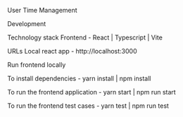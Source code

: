 User Time Management

Development

Technology stack
Frontend - React | Typescript | Vite 

URLs
Local react app - http://localhost:3000

Run frontend locally

To install dependencies -
yarn install | npm install

To run the frontend application -
yarn start | npm run start

To run the frontend test cases -
yarn test | npm run test
